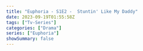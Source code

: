 ```yaml
---
title: "Euphoria - S1E2 -  Stuntin' Like My Daddy"
date: 2023-09-19T01:55:58Z
tags: ["Tv-Series"]
categories: ["Drama"]
series: ["Euphoria"]
showSummary: false
---
```


  <mux-player stream-type="on-demand"
  src="https://kp3d-my.sharepoint.com/personal/ryoo_kp3d_onmicrosoft_com/_layouts/15/download.aspx?share=ESE4vERs0o9GoRFSnd6bkTEBJ0F1gYdqhU6WM7y-qcoA9A" metadata-video-title="Euphoria - S1E2 -  Stuntin' Like My Daddy" prefer-playback="mse" controls>
  </mux-player>
  
  
  <script src="https://cdn.jsdelivr.net/npm/@mux/mux-player"></script>
  
   <script id="3cOhUE69o8zpP01hJoF8A6qGCm8e42Xakb801ciEIAwmg" type="application/ld+json">
 {
  "@context": "https://schema.org/",
  "@type": "VideoObject",
  "name": "Euphoria - S1E2 -  Stuntin' Like My Daddy",
  "contentUrl": "https://stream.mux.com/3cOhUE69o8zpP01hJoF8A6qGCm8e42Xakb801ciEIAwmg.m3u8",
  "thumbnailUrl": "https://www.themoviedb.org/t/p/original/dbFJUbalwWQPvUTnv9YAoRvdXuV.jpg?width=314&fit_mode=preserve&time=25",
  "uploadDate": "2023-09-19T01:55:58Z",
}

</script>
